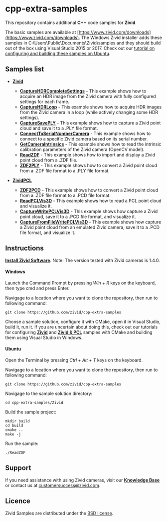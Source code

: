 
# cpp-extra-samples

This repository contains additional **C++** code samples for **Zivid**.

The basic samples are available at [https://www.zivid.com/downloads](https://www.zivid.com/downloads).
The Windows Zivid installer adds these samples in C:\Users\Public\Documents\Zivid\samples and they should build out of the box using Visual Studio 2015 or 2017.
Check out our [tutorial on configuring and building these samples on Ubuntu](https://zivid.atlassian.net/wiki/spaces/ZividKB/pages/59441336/Configure+C+Samples+with+CMake+and+then+build+them+using+make+in+Ubuntu).

## Samples list

- [**Zivid**](https://github.com/zivid/cpp-extra-samples/tree/master/Zivid)
	- [**CaptureHDRCompleteSettings**](https://github.com/zivid/cpp-extra-samples/tree/master/Zivid/CaptureHDRCompleteSettings/CaptureHDRCompleteSettings.cpp) - This example shows how to acquire an HDR image from the Zivid camera with fully configured settings for each frame.
	- [**CaptureHDRLoop**](https://github.com/zivid/cpp-extra-samples/tree/master/Zivid/CaptureHDRLoop/CaptureHDRLoop.cpp) - This example shows how to acquire HDR images from the Zivid camera in a loop (while actively changing some HDR settings).
	- [**CaptureSavePLY**](https://github.com/zivid/cpp-extra-samples/tree/master/Zivid/CaptureSavePLY/CaptureSavePLY.cpp) - This example shows how to capture a Zivid point cloud and save it to a .PLY file format.
	- [**ConnectToSerialNumberCamera**](https://github.com/zivid/cpp-extra-samples/tree/master/Zivid/ConnectToSerialNumberCamera/ConnectToSerialNumberCamera.cpp) - This example shows how to connect to a specific Zivid camera based on its serial number.
	- [**GetCameraIntrinsics**](https://github.com/zivid/cpp-extra-samples/tree/master/Zivid/GetCameraIntrinsics/GetCameraIntrinsics.cpp) - This example shows how to read the intrinsic calibration parameters of the Zivid camera (OpenCV model).
	- [**ReadZDF**](https://github.com/zivid/cpp-extra-samples/tree/master/Zivid/ReadZDF/ReadZDF.cpp) - This example shows how to import and display a Zivid point cloud from a .ZDF file.
	- [**ZDF2PLY**](https://github.com/zivid/cpp-extra-samples/tree/master/Zivid/ZDF2PLY/ZDF2PLY.cpp) - This example shows how to convert a Zivid point cloud from a .ZDF file format to a .PLY file format.

- [**ZividPCL**](https://github.com/zivid/cpp-extra-samples/tree/master/ZividPCL)
	- [**ZDF2PCD**](https://github.com/zivid/cpp-extra-samples/blob/master/ZividPCL/ZDF2PCD/ZDF2PCD.cpp) - This example shows how to convert a Zivid point cloud from a .ZDF file format to a .PCD file format.
	- [**ReadPCLVis3D**](https://github.com/zivid/cpp-extra-samples/blob/master/ZividPCL/ReadPCLVis3D/ReadPCLVis3D.cpp) - This example shows how to read a PCL point cloud and visualize it.
	- [**CaptureWritePCLVis3D**](https://github.com/zivid/cpp-extra-samples/blob/master/ZividPCL/CaptureWritePCLVis3D/CaptureWritePCLVis3D.cpp) - This example shows how capture a Zivid point cloud, save it to a .PCD file format, and visualize it.
	- [**CaptureFromFileWritePCLVis3D**](https://github.com/zivid/cpp-extra-samples/blob/master/ZividPCL/CaptureFromFileWritePCLVis3D/CaptureFromFileWritePCLVis3D.cpp) - This example shows how capture a Zivid point cloud from an emulated Zivid camera, save it to a .PCD file format, and visualize it.

## Instructions

[**Install Zivid Software**](https://zivid.atlassian.net/wiki/spaces/ZividKB/pages/59080712/Zivid+Software+Installation).
Note: The version tested with Zivid cameras is 1.4.0.

#### Windows

Launch the Command Prompt by pressing *Win + R* keys on the keyboard, then type cmd and press Enter.

Navigage to a location where you want to clone the repository, then run to following command:

```
git clone https://github.com/zivid/cpp-extra-samples
```
[comment]: <> (Choose a sample solution and configure it with CMake.)
[comment]: <> (Launch Visual Studio, open, build, and run the sample solution.)

Choose a sample solution, configure it with CMake, open it in Visual Studio, build it, run it. If you are uncertain about doing this, check out our tutorials for configuring [**Zivid**](https://zivid.atlassian.net/wiki/spaces/ZividKB/pages/61472793/Configure+Zivid+Extra+Samples+with+CMake+and+build+them+using+Visual+Studio+in+Windows) and  [**Zivid & PCL**](https://zivid.atlassian.net/wiki/spaces/ZividKB/pages/44204066/Configure+C+Zivid+Point+Cloud+Library+PCL+Samples+with+CMake+and+build+them+using+Visual+Studio+in+Windows) samples with CMake and building them using Visual Studio in Windows.

#### Ubuntu

Open the Terminal by pressing *Ctrl + Alt + T* keys on the keyboard.

Navigage to a location where you want to clone the repository, then run to following command:

```
git clone https://github.com/zivid/cpp-extra-samples
```

 Navigage to the sample solution directory:
```
cd cpp-extra-samples/Zivid
```

Build the sample project:
```
mkdir build
cd build
cmake ..
make -j
```

Run the sample:
```
./ReadZDF
```

## Support

If you need assistance with using Zivid cameras, visit our [**Knowledge Base**](https://help.zivid.com/) or contact us at [customersuccess@zivid.com](mailto:customersuccess@zivid.com).

## Licence

Zivid Samples are distributed under the [BSD license](LICENSE).

